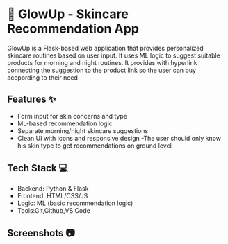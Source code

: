 # 🌸 GlowUp - Skincare Recommendation App

GlowUp is a Flask-based web application that provides personalized skincare routines based on user input. It uses ML logic to suggest suitable products for morning and night routines.
It provides with hyperlink connecting the suggestion to the product link so the user can buy accpording to their need

## Features ✨
- Form input for skin concerns and type
- ML-based recommendation logic
- Separate morning/night skincare suggestions
- Clean UI with icons and responsive design
-The user should only know his skin type to get recommendations on ground level

## Tech Stack 💻
- Backend: Python & Flask
- Frontend: HTML/CSS/JS
- Logic: ML (basic recommendation logic)
- Tools:Git,Github,VS Code

## Screenshots 📷

